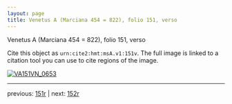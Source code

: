 ```yaml
---
layout: page
title: Venetus A (Marciana 454 = 822), folio 151, verso
---
```


Venetus A (Marciana 454 = 822), folio 151, verso

Cite this object as `urn:cite2:hmt:msA.v1:151v`.  The full image is linked to a citation tool you can use to cite regions of the image.

[![VA151VN_0653](http://www.homermultitext.org/iipsrv?IIIF=/project/homer/pyramidal/deepzoom/hmt/vaimg/2017a/VA151VN_0653.tif/full/800,/0/default.jpg)](http://www.homermultitext.org/ict2/?urn=urn:cite2:hmt:vaimg.2017a:VA151VN_0653) 

---

previous:  [151r](../151r/) | next: [152r](../152r/)